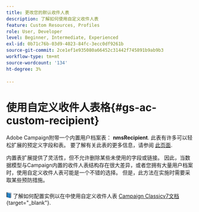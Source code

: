 ```yaml
---
title: 更改您的默认收件人表
description: 了解如何使用自定义收件人表
feature: Custom Resources, Profiles
role: User, Developer
level: Beginner, Intermediate, Experienced
exl-id: 0b71c76b-03d9-4023-84fc-3ecc0df9261b
source-git-commit: 2ce1ef1e935080a66452c31442f745891b9ab9b3
workflow-type: tm+mt
source-wordcount: '134'
ht-degree: 3%

---
```


# 使用自定义收件人表格{#gs-ac-custom-recipient}

Adobe Campaign附带一个内置用户档案表： **nmsRecipient**. 此表有许多可以轻松扩展的预定义字段和表。 要了解有关此表的更多信息，请参阅 [此页面](datamodel.md#ootb-profiles).

内置表扩展提供了灵活性，但不允许删除某些未使用的字段或链接。 因此，当数据模型与Campaign内置的收件人表结构存在很大差异，或者您拥有大量用户档案时，使用自定义收件人表可能是一个不错的选择。  但是，此方法在实施时需要采取某些预防措施。

![](../assets/do-not-localize/book.png) 了解如何配置实例以在中使用自定义收件人表 [Campaign Classicv7文档](https://experienceleague.adobe.com/docs/campaign-classic/using/configuring-campaign-classic/use-a-custom-recipient-table/about-custom-recipient-table.html){target="_blank"}.